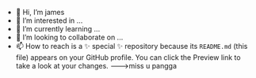 - 👋 Hi, I’m james
- 👀 I’m interested in ...
- 🌱 I’m currently learning ...
- 💞️ I’m looking to collaborate on ...
- 📫 How to reach  is a ✨ special ✨ repository because its `README.md` (this file) appears on your GitHub profile.
You can click the Preview link to take a look at your changes.
--->miss u pangga
